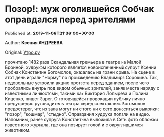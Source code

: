 
# Позор!: муж оголившейся Собчак оправдался перед зрителями

Published at: **2019-11-06T21:36:00+00:00**

Author: **Ксения АНДРЕЕВА**

Original: [Утро.ру](https://utro.ru/showbiz/2019/11/06/1423622.shtml)

прочитано 1482 раза
Скандальная премьера в театре на Малой Бронной, худруком которого является новоиспеченный супруг Ксении Собчак Константин Богомолов, оказалась на грани срыва. На сцене в этот день играли "Норму" по произведению Владимира Сорокина.
Так, недовольные устроили акцию протеста перед зданием, после чего пробрались внутрь под видом обычных зрителей, заняв места наряду с известными личностями, такими как Виктория Лопырева и Полина Киценко, пишет Super.
О готовящейся провокации публику лично предупредил руководитель театра перед спектаклем.
Богомолов предостерег, что из зала могут ни с того ни с сего доноситься выкрики: "позор", "кошмар", "стыдно". Оправдания худрука попали на видео.
Напомним, ранее супруга Константина выложила в Сеть фото обложки известного журнала, где она позирует голой и с округлившимся животиком.
